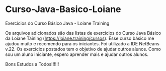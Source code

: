 # Curso-Java-Basico-Loiane
Exercícios do Curso Básico Java - Loiane Training

  Os arquivos adicionados são das listas de exercícios do Curso Java Básico da Loiane Taining (https://loiane.training/cursos). Esse curso básico me ajudou muito e recomendo para os iniciantes. Foi utilizado a IDE NetBeans v.22.
  Os exercícios postados tem o objetivo de ajudar outros alunos. Como sou um aluno iniciante, espero aprender mais e ajudar outros alunos.

  Bons Estudos a Todos!!!!!!

